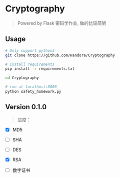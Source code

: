 # Cryptography
> Powered by Flask
>密码学作业, 做的比较简陋

## Usage

``` bash
# Only support python3
git clone https://github.com/Handora/Cryptography

# install requirements
pip install -r requirements.txt

cd Cryptography

# run at localhost:8080
python safety_homework.py

```

## Version 0.1.0
>进度：
- [x] MD5
- [ ] SHA
- [ ] DES
- [x] RSA
- [ ] 数字证书

